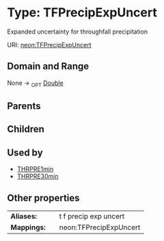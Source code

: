 
# Type: TFPrecipExpUncert


Expanded uncertainty for throughfall precipitation

URI: [neon:TFPrecipExpUncert](https://data.neonscience.org/TFPrecipExpUncert)


## Domain and Range

None ->  <sub>OPT</sub> [Double](types/Double.md)

## Parents


## Children


## Used by

 * [THRPRE1min](THRPRE1min.md)
 * [THRPRE30min](THRPRE30min.md)

## Other properties

|  |  |  |
| --- | --- | --- |
| **Aliases:** | | t f precip exp uncert |
| **Mappings:** | | neon:TFPrecipExpUncert |


